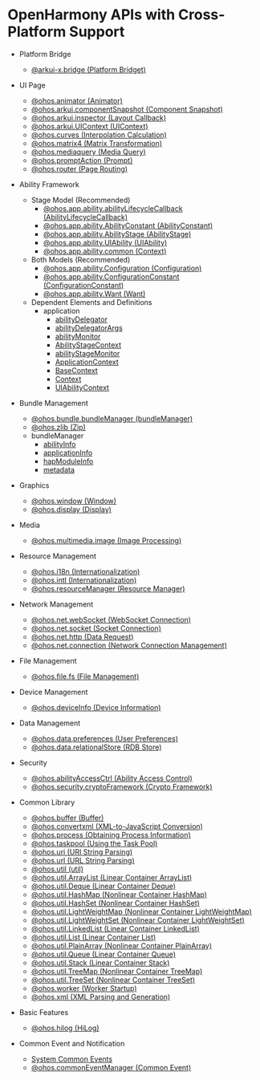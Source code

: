 # OpenHarmony APIs with Cross-Platform Support
- Platform Bridge
  - [@arkui-x.bridge (Platform Bridget)](js-apis-bridge.md)

- UI Page
  - [@ohos.animator (Animator)](js-apis-animator.md)
  - [@ohos.arkui.componentSnapshot (Component Snapshot)](js-apis-arkui-componentSnapshot.md)
  - [@ohos.arkui.inspector (Layout Callback)](js-apis-arkui-inspector.md)
  - [@ohos.arkui.UIContext (UIContext)](js-apis-arkui-UIContext.md)
  - [@ohos.curves (Interpolation Calculation)](js-apis-curve.md)
  - [@ohos.matrix4 (Matrix Transformation)](js-apis-matrix4.md)
  - [@ohos.mediaquery (Media Query)](js-apis-mediaquery.md)
  - [@ohos.promptAction (Prompt)](js-apis-promptAction.md)
  - [@ohos.router (Page Routing)](js-apis-router.md)
  
- Ability Framework
  - Stage Model (Recommended)
    - [@ohos.app.ability.abilityLifecycleCallback (AbilityLifecycleCallback)](js-apis-app-ability-abilityLifecycleCallback.md)
    - [@ohos.app.ability.AbilityConstant (AbilityConstant)](js-apis-app-ability-abilityConstant.md)
    - [@ohos.app.ability.AbilityStage (AbilityStage)](js-apis-app-ability-abilityStage.md)
    - [@ohos.app.ability.UIAbility (UIAbility)](js-apis-app-ability-uiAbility.md)
    - [@ohos.app.ability.common (Context)](js-apis-app-ability-common.md)
  - Both Models (Recommended)
    - [@ohos.app.ability.Configuration (Configuration)](js-apis-app-ability-configuration.md)
    - [@ohos.app.ability.ConfigurationConstant (ConfigurationConstant)](js-apis-app-ability-configurationConstant.md)
    - [@ohos.app.ability.Want (Want)](js-apis-app-ability-want.md)
  - Dependent Elements and Definitions
    - application
      - [abilityDelegator](js-apis-inner-application-abilityDelegator.md)
      - [abilityDelegatorArgs](js-apis-inner-application-abilityDelegatorArgs.md)
      - [abilityMonitor](js-apis-inner-application-abilityMonitor.md)
      - [AbilityStageContext](js-apis-inner-application-abilityStageContext.md)
      - [abilityStageMonitor](js-apis-inner-application-abilityStageMonitor.md)
      - [ApplicationContext](js-apis-inner-application-applicationContext.md)
      - [BaseContext](js-apis-inner-application-baseContext.md)
      - [Context](js-apis-inner-application-context.md)
      - [UIAbilityContext](js-apis-inner-application-uiAbilityContext.md)

- Bundle Management
  - [@ohos.bundle.bundleManager (bundleManager)](js-apis-bundleManager.md)
  - [@ohos.zlib (Zip)](js-apis-zlib.md)
  - bundleManager
    - [abilityInfo](js-apis-bundleManager-abilityInfo.md)
    - [applicationInfo](js-apis-bundleManager-applicationInfo.md)
    - [hapModuleInfo](js-apis-bundleManager-hapModuleInfo.md)
    - [metadata](js-apis-bundleManager-metadata.md)

- Graphics
  - [@ohos.window (Window)](js-apis-window.md)
  - [@ohos.display (Display)](js-apis-display.md)

- Media
  - [@ohos.multimedia.image (Image Processing)](js-apis-image.md)

- Resource Management
  - [@ohos.i18n (Internationalization)](js-apis-i18n.md)
  - [@ohos.intl (Internationalization)](js-apis-intl.md)
  - [@ohos.resourceManager (Resource Manager)](js-apis-resource-manager.md)

- Network Management
  - [@ohos.net.webSocket (WebSocket Connection)](js-apis-webSocket.md)
  - [@ohos.net.socket (Socket Connection)](js-apis-socket.md)
  - [@ohos.net.http (Data Request)](js-apis-http.md)
  - [@ohos.net.connection (Network Connection Management)](js-apis-net-connection.md)

- File Management
  - [@ohos.file.fs (File Management)](js-apis-file-fs.md)

- Device Management
  - [@ohos.deviceInfo (Device Information)](js-apis-device_Info.md)

- Data Management
  - [@ohos.data.preferences (User Preferences)](js-apis-data-preferences.md)
  - [@ohos.data.relationalStore (RDB Store)](js-apis-data-relationalStore.md)

- Security
  - [@ohos.abilityAccessCtrl (Ability Access Control)](js-apis-abilityAccessCtrl.md)
  - [@ohos.security.cryptoFramework (Crypto Framework)](js-apis-cryptoFramework.md)

- Common Library
  - [@ohos.buffer (Buffer)](js-apis-buffer.md)
  - [@ohos.convertxml (XML-to-JavaScript Conversion)](js-apis-convertxml.md)
  - [@ohos.process (Obtaining Process Information)](js-apis-process.md)
  - [@ohos.taskpool (Using the Task Pool)](js-apis-taskpool.md)
  - [@ohos.uri (URI String Parsing)](js-apis-uri.md)
  - [@ohos.url (URL String Parsing)](js-apis-url.md)
  - [@ohos.util (util)](js-apis-util.md)
  - [@ohos.util.ArrayList (Linear Container ArrayList)](js-apis-arraylist.md)
  - [@ohos.util.Deque (Linear Container Deque)](js-apis-deque.md)
  - [@ohos.util.HashMap (Nonlinear Container HashMap)](js-apis-hashmap.md)
  - [@ohos.util.HashSet (Nonlinear Container HashSet)](js-apis-hashset.md)
  - [@ohos.util.LightWeightMap (Nonlinear Container LightWeightMap)](js-apis-lightweightmap.md)
  - [@ohos.util.LightWeightSet (Nonlinear Container LightWeightSet)](js-apis-lightweightset.md)
  - [@ohos.util.LinkedList (Linear Container LinkedList)](js-apis-linkedlist.md)
  - [@ohos.util.List (Linear Container List)](js-apis-list.md)
  - [@ohos.util.PlainArray (Nonlinear Container PlainArray)](js-apis-plainarray.md)
  - [@ohos.util.Queue (Linear Container Queue)](js-apis-queue.md)
  - [@ohos.util.Stack (Linear Container Stack)](js-apis-stack.md)
  - [@ohos.util.TreeMap (Nonlinear Container TreeMap)](js-apis-treemap.md)
  - [@ohos.util.TreeSet (Nonlinear Container TreeSet)](js-apis-treeset.md)
  - [@ohos.worker (Worker Startup)](js-apis-worker.md)
  - [@ohos.xml (XML Parsing and Generation)](js-apis-xml.md)

- Basic Features
  - [@ohos.hilog (HiLog)](js-apis-hilog.md)

- Common Event and Notification
  - [System Common Events](commonEventManager-definitions.md)
  - [@ohos.commonEventManager (Common Event)](js-apis-commonEventManager.md)
